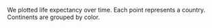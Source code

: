 We plotted life expectancy over time. 
Each point represents a country.
Continents are grouped by color.